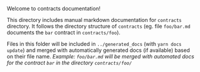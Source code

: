 Welcome to contracts documentation!

This directory includes manual markdown documentation for `contracts` directory.
It follows the directory structure of `contracts` (eg. file `foo/bar.md` documents the `bar` contract in `contracts/foo`).

Files in this folder will be included in `../generated_docs` (with `yarn docs update`) and merged with automatically generated docs (if available) based on their file name.
*Example: `foo/bar.md` will be merged with automated docs for the contract `bar` in the directory `contracts/foo/`*
